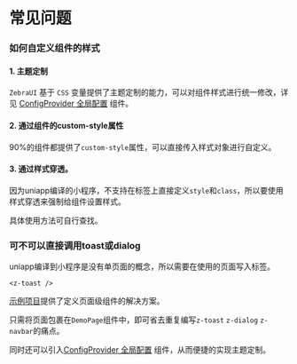 # 常见问题

### 如何自定义组件的样式

#### 1. 主题定制

`ZebraUI` 基于 `CSS` 变量提供了主题定制的能力，可以对组件样式进行统一修改，详见 [ConfigProvider 全局配置](/config-provider) 组件。

#### 2. 通过组件的custom-style属性

90%的组件都提供了`custom-style`属性，可以直接传入样式对象进行自定义。

#### 3. 通过样式穿透。

因为uniapp编译的小程序，不支持在标签上直接定义`style`和`class`，所以要使用样式穿透来强制给组件设置样式。

具体使用方法可自行查找。

### 可不可以直接调用toast或dialog

uniapp编译到小程序是没有单页面的概念，所以需要在使用的页面写入标签。

```vue
<z-toast />
```

[示例项目](https://github.com/zebra-ui/zebra-ui/tree/master/demos)提供了定义页面级组件的解决方案。

只需将页面包裹在`DemoPage`组件中，即可省去重复编写`z-toast` `z-dialog` `z-navbar`的痛点。

同时还可以引入[ConfigProvider 全局配置](/config-provider) 组件，从而便捷的实现主题定制。